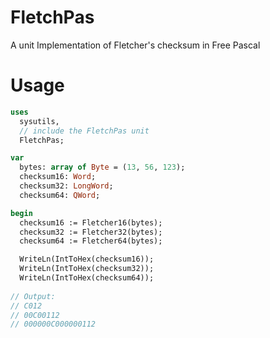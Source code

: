 # FletchPas
A unit Implementation of Fletcher's checksum in Free Pascal
# Usage
```pascal
uses
  sysutils,
  // include the FletchPas unit
  FletchPas;

var
  bytes: array of Byte = (13, 56, 123); 
  checksum16: Word;
  checksum32: LongWord;
  checksum64: QWord;

begin
  checksum16 := Fletcher16(bytes);
  checksum32 := Fletcher32(bytes);
  checksum64 := Fletcher64(bytes);

  WriteLn(IntToHex(checksum16));
  WriteLn(IntToHex(checksum32));
  WriteLn(IntToHex(checksum64));    
  
// Output: 
// C012
// 00C00112
// 000000C000000112
```

